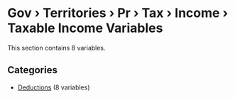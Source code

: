 # Gov › Territories › Pr › Tax › Income › Taxable Income Variables

This section contains 8 variables.

## Categories

- [Deductions](deductions/index.md) (8 variables)
